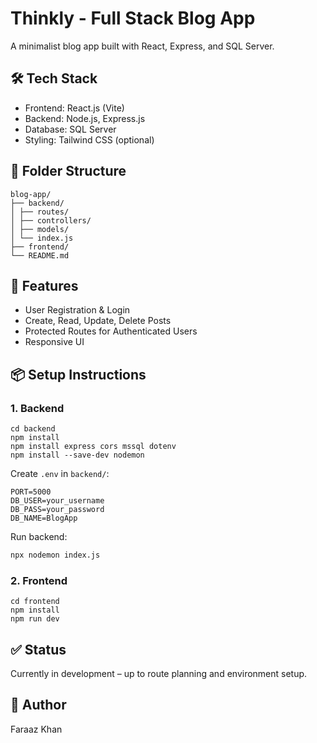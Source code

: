 # Thinkly - Full Stack Blog App

A minimalist blog app built with React, Express, and SQL Server.

## 🛠 Tech Stack

- Frontend: React.js (Vite)
- Backend: Node.js, Express.js
- Database: SQL Server
- Styling: Tailwind CSS (optional)

## 📁 Folder Structure

```
blog-app/
├── backend/
│ ├── routes/
│ ├── controllers/
│ ├── models/
│ └── index.js
├── frontend/
└── README.md
```

## 🚀 Features

- User Registration & Login
- Create, Read, Update, Delete Posts
- Protected Routes for Authenticated Users
- Responsive UI

## 📦 Setup Instructions

### 1. Backend

```
cd backend
npm install
npm install express cors mssql dotenv
npm install --save-dev nodemon
```

Create `.env` in `backend/`:

```
PORT=5000
DB_USER=your_username
DB_PASS=your_password
DB_NAME=BlogApp
```

Run backend:

```bash
npx nodemon index.js
```

### 2. Frontend

```
cd frontend
npm install
npm run dev
```

## ✅ Status

Currently in development – up to route planning and environment setup.

## 👤 Author

Faraaz Khan
